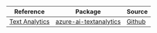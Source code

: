 | Reference | Package | Source |
|---|---|---|
|[Text Analytics](ai-textanalytics-readme.md)|[azure-ai-textanalytics](https://pypi.org/project/azure-ai-textanalytics)|[Github](https://github.com/Azure/azure-sdk-for-python/blob/main/sdk/textanalytics/azure-ai-textanalytics)|
